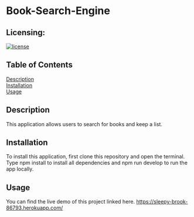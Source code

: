 # Book-Search-Engine

## Licensing: 
[![license](https://img.shields.io/badge/license-MIT-orange)](https://shields.io)

## Table of Contents 
[Description](#description)  
[Installation](#installation)  
[Usage](#usage)   


## Description
This application allows users to search for books and keep a list.

## Installation
To install this application, first clone this repository and open the terminal. Type npm install to install all dependencies and npm run develop to run the app locally.

## Usage
You can find the live demo of this project linked here.
https://sleepy-brook-86793.herokuapp.com/